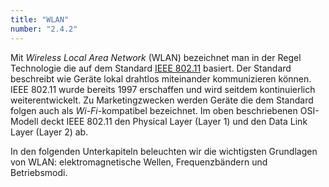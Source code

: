 ```yaml
---
title: "WLAN"
number: "2.4.2"
---
```


Mit *Wireless Local Area Network* (WLAN) bezeichnet man in der Regel Technologie die auf dem Standard [IEEE 802.11](https://de.wikipedia.org/wiki/IEEE_802.11) basiert. Der Standard beschreibt wie Geräte lokal drahtlos miteinander kommunizieren können. IEEE 802.11 wurde bereits 1997 erschaffen und wird seitdem kontinuierlich weiterentwickelt. Zu Marketingzwecken werden Geräte die dem Standard folgen auch als *Wi-Fi*-kompatibel bezeichnet. Im oben beschriebenen OSI-Modell deckt IEEE 802.11 den Physical Layer (Layer 1) und den Data Link Layer (Layer 2) ab.

In den folgenden Unterkapiteln beleuchten wir die wichtigsten Grundlagen von WLAN: elektromagnetische Wellen, Frequenzbändern und Betriebsmodi.
